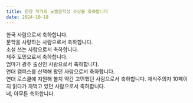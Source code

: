```yaml
---
title: 한강 작가의 노벨문학상 수상을 축하합니다
date: 2024-10-19
---
```


한국 사람으로서 축하합니다.  
문학을 사랑하는 사람으로서 축하합니다.  
소설 쓰는 사람으로서 축하합니다.  
제주 도민으로서 축하합니다.  
엄마가 광주 출신인 사람으로서 축하합니다.  
연대 캠퍼스를 산책해 봤던 사람으로서 축하합니다.  
연대 로스쿨에 지원해 볼지 약간 고민했던 사람으로서 축하합니다.
채식주의자 10페이지 읽다가 까먹고 있던 사람으로서 축하합니다.  
네, 아무튼 축하합니다.